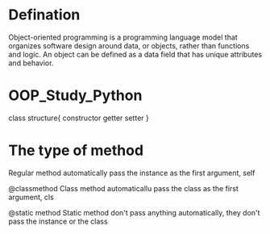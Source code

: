 # Defination
Object-oriented programming is a programming language model that organizes software design around data, or objects, rather than functions and logic. An object can be defined as a data field that has unique attributes and behavior.

# OOP_Study_Python

class structure{
  constructor
  getter
  setter
}

# The type of method

Regular method automatically pass the instance as the first argument, self

@classmethod
Class method automaticallu pass the class as the first argument, cls

@static method
Static method don't pass anything automatically, they don't pass the instance or the class




